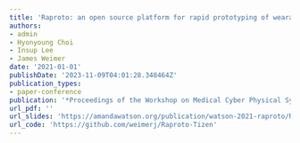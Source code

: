 ```yaml
---
title: 'Raproto: an open source platform for rapid prototyping of wearable medical devices'
authors:
- admin
- Hyonyoung Choi
- Insup Lee
- James Weimer
date: '2021-01-01'
publishDate: '2023-11-09T04:01:28.348464Z'
publication_types:
- paper-conference
publication: '*Proceedings of the Workshop on Medical Cyber Physical Systems and Internet of Medical Things*'
url_pdf: '' 
url_slides: 'https://amandawatson.org/publication/watson-2021-raproto/Raproto.pdf'
url_code: 'https://github.com/weimerj/Raproto-Tizen'
---
```

